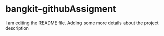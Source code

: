 # bangkit-githubAssigment
I am editing the README file. Adding some more details about the project description

